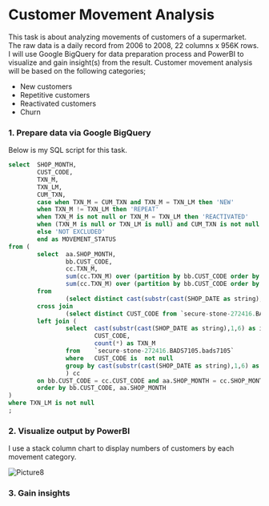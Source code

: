 # Customer Movement Analysis
This task is about analyzing movements of customers of a supermarket. The raw data is a daily record from 2006 to 2008, 22 columns x 956K rows. I will use Google BigQuery for data preparation process and PowerBI to visualize and gain insight(s) from the result.
Customer movement analysis will be based on the following categories;
* New customers
* Repetitive customers
* Reactivated customers
* Churn

### 1. Prepare data via Google BigQuery
Below is my SQL script for this task.
```SQL
select  SHOP_MONTH,
        CUST_CODE,
        TXN_M,
        TXN_LM,
        CUM_TXN,
        case when TXN_M = CUM_TXN and TXN_M = TXN_LM then 'NEW'
        when TXN_M != TXN_LM then 'REPEAT'
        when TXN_M is not null or TXN_M = TXN_LM then 'REACTIVATED'
        when (TXN_M is null or TXN_LM is null) and CUM_TXN is not null then 'CHURN'
        else 'NOT EXCLUDED'
        end as MOVEMENT_STATUS
from (
        select  aa.SHOP_MONTH,
                bb.CUST_CODE,
                cc.TXN_M,
                sum(cc.TXN_M) over (partition by bb.CUST_CODE order by aa.SHOP_MONTH rows between 1 preceding and current row) as TXN_LM,
                sum(cc.TXN_M) over (partition by bb.CUST_CODE order by aa.SHOP_MONTH) as CUM_TXN,
        from
                (select distinct cast(substr(cast(SHOP_DATE as string),1,6) as int64) as SHOP_MONTH from `secure-stone-272416.BADS7105.bads7105`) aa
        cross join
                (select distinct CUST_CODE from `secure-stone-272416.BADS7105.bads7105` where CUST_CODE is  not null) bb
        left join (
                select  cast(substr(cast(SHOP_DATE as string),1,6) as int64) as SHOP_MONTH,
                        CUST_CODE,
                        count(*) as TXN_M
                from    `secure-stone-272416.BADS7105.bads7105`
                where   CUST_CODE is  not null
                group by cast(substr(cast(SHOP_DATE as string),1,6) as int64),CUST_CODE
                ) cc
        on bb.CUST_CODE = cc.CUST_CODE and aa.SHOP_MONTH = cc.SHOP_MONTH
        order by bb.CUST_CODE, aa.SHOP_MONTH
)
where TXN_LM is not null
;
```

### 2. Visualize output by PowerBI
I use a stack column chart to display numbers of customers by each movement category.

![Picture8](https://user-images.githubusercontent.com/59596996/122715835-b1cd9d80-d293-11eb-88f2-9a0459214a0e.jpg)

### 3. Gain insights
